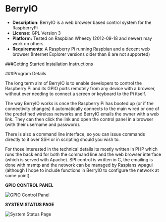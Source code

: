 BerryIO
=======

- **Description:** BerryIO is a web browser based control system for the RaspberryPi
- **License:** GPL Version 3
- **Platform:** Tested on Raspbian Wheezy (2012-09-18 and newer) may work on others
- **Requirements:** A Raspberry Pi running Raspbian and a decent web browser (Internet Explorer versions older than 8 are not supported)

###Getting Started
[Installation Instructions](https://github.com/NeonHorizon/berryio/blob/master/INSTALL.README.txt)

###Program Details

The long term aim of BerryIO is to enable developers to control the Raspberry Pi and its GPIO ports remotely from any device with a browser, without ever needing to connect a screen or keyboard to the Pi itself.

The way BerryIO works is once the Raspberry Pi has booted up (or if the connectivity changes) it automatically connects to the main wired or one of the predefined wireless networks and BerryIO emails the owner with a web link. They can then click the link and open the control panel in a browser (with their username and password).

There is also a command line interface, so you can issue commands directly to it over SSH or in scripting should you wish to.

For those interested in the technical details its mostly written in PHP which runs the back end for both the command line and the web browser interface (which is served with Apache). SPI control is written in C, the emailing is done with msmtp and the network can be managed by Raspians wpagui (although I hope to include functions in BerryIO to configure the network at some point).

**GPIO CONTROL PANEL**

![GPIO Control Panel](http://frozenmist.co.uk/downloads/berryio/IMAGES/gpio.png)

**SYSTEM STATUS PAGE**

![System Status Page](http://frozenmist.co.uk/downloads/berryio/IMAGES/system.png)
